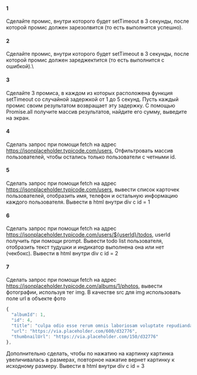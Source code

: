 #### 1
Сделайте промис, внутри которого будет setTimeout в 3
секунды, после которой промис должен зарезолвится (то есть выполнится успешно).


#### 2
Сделайте промис, внутри которого будет setTimeout в 3 секунды,
после которой промис должен зареджектится (то есть выполнится с ошибкой).\


#### 3
Сделайте 3 промиса, в каждом из которых расположена функция setTimeout со случайной задержкой от 1 до 5 секунд.
Пусть каждый промис своим результатом возвращает эту задержку.
С помощью Promise.all получите массив результатов, найдите его сумму, выведите на экран.

#### 4
Сделать запрос при помощи fetch на адрес https://jsonplaceholder.typicode.com/users,
Отфильтровать массив пользователей, чтобы остались только пользователи с четными  id.

#### 5
Сделать запрос при помощи fetch на адрес https://jsonplaceholder.typicode.com/users,
вывести список карточек пользователей, отобразить имя, телефон и остальную информацию 
каждого пользователя.
Вывести в html внутри div с id = 1

#### 6

Сделать запрос при помощи fetch на адрес https://jsonplaceholder.typicode.com/users/${userId}/todos,
userId получить при помощи prompt.
Вывести todo list пользователя, отобразить текст тудушки и индикатор выполнена она или нет (чекбокс).
Вывести в html внутри div с id = 2

#### 7

Сделать запрос при помощи fetch на адрес https://jsonplaceholder.typicode.com/albums/1/photos,
вывести фотографии, используя тег img. В качестве src для img использовать поле url в объекте фото
  ```javascript
  {
    "albumId": 1,
    "id": 4,
    "title": "culpa odio esse rerum omnis laboriosam voluptate repudiandae",
    "url": "https://via.placeholder.com/600/d32776",
    "thumbnailUrl": "https://via.placeholder.com/150/d32776"
  },
  ```
Дополнительно сделать, чтобы по нажатию на картинку картинка увеличивалась в размерах, 
повторное нажатие вернет картинку к исходному размеру.
Вывести в html внутри div с id = 3


